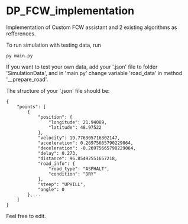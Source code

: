 # DP_FCW_implementation
Implementation of Custom FCW assistant and 2 existing algorithms as refferences.

To run simulation with testing data, run 
```
py main.py
```

If you want to test your own data, add your '.json' file to folder 'SimulationData', and in 'main.py' change variable 'road_data' in method '__prepare_road'.

The structure of your '.json' file should be:
```
{
    "points": [
        {
            "position": {
                "longitude": 21.94089,
                "latitude": 48.97522
            },
            "velocity": 19.776305716302147,
            "acceleration": 0.26975665790229064,
            "deceleration": -0.26975665790229064,
            "delay": 0.273,
            "distance": 96.85492551657218,
            "road_info": {
                "road_type": "ASPHALT",
                "condition": "DRY"
            },
            "steep": "UPHILL",
            "angle": 0
        },...
    ]
}
```

Feel free to edit.

